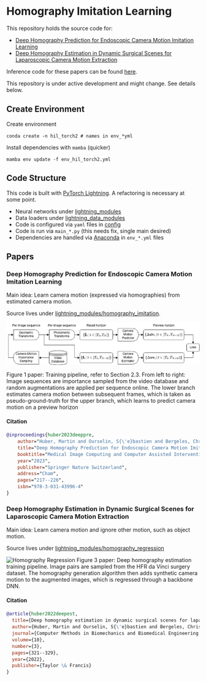 # Homography Imitation Learning
This repository holds the source code for:

- [Deep Homography Prediction for Endoscopic Camera Motion Imitation Learning](https://arxiv.org/abs/2307.12792)
- [Deep Homography Estimation in Dynamic Surgical Scenes for Laparoscopic Camera Motion Extraction](https://arxiv.org/abs/2109.15098)

Inference code for these papers can be found [here](https://github.com/RViMLab/endoscopy).

This repository is under active development and might change. See details below.

## Create Environment
Create environment
```shell
conda create -n hil_torch2 # names in env_*yml
```

Install dependencies with `mamba` (quicker)
```shell
mamba env update -f env_hil_torch2.yml
```

## Code Structure
This code is built with [PyTorch Lightning](https://lightning.ai/docs/pytorch/stable/). A refactoring is necessary at some point.

- Neural networks under [lightning_modules](lightning_modules/)
- Data loaders under [lightning_data_modules](lightning_data_modules/)
- Code is configured via `yaml` files in [config](config/)
- Code is run via `main_*.py` (this needs fix, single main desired)
- Dependencies are handled via [Anaconda](https://www.anaconda.com/) in `env_*.yml` files

## Papers
### Deep Homography Prediction for Endoscopic Camera Motion Imitation Learning
Main idea: Learn camera motion (expressed via homographies) from estimated camera motion.

Source lives under [lightning_modules/homography_imitation](lightning_modules/homography_imitation/).

![Homography Imitation](doc/img/homography_imitation/23_02_13_homography_imitation.png)

Figure 1 paper: Training pipeline, refer to Section 2.3. From left to right: Image sequences are importance sampled from the video database and random augmentations are applied per sequence online. The lower branch estimates camera motion between subsequent frames, which is taken as pseudo-ground-truth for the upper branch, which learns to predict camera motion on a preview horizon

#### Citation
```bibtex
@inproceedings{huber2023deeppre,
    author="Huber, Martin and Ourselin, S{\'e}bastien and Bergeles, Christos and Vercauteren, Tom",
    title="Deep Homography Prediction for Endoscopic Camera Motion Imitation Learning",
    booktitle="Medical Image Computing and Computer Assisted Intervention -- MICCAI 2023",
    year="2023",
    publisher="Springer Nature Switzerland",
    address="Cham",
    pages="217--226",
    isbn="978-3-031-43996-4"
}
```

### Deep Homography Estimation in Dynamic Surgical Scenes for Laparoscopic Camera Motion Extraction
Main idea: Learn camera motion and ignore other motion, such as object motion.

Source lives under [lightning_modules/homography_regression](lightning_modules/homography_regression/)

![Homography Regression](doc/img/homography_regression/pipeline.png)
Figure 3 paper: Deep homography estimation training pipeline. Image pairs are sampled from the HFR da Vinci surgery dataset. The homography generation algorithm then adds synthetic camera motion to the augmented images, which is regressed through a backbone DNN.

#### Citation
```bibtex
@article{huber2022deepest,
  title={Deep homography estimation in dynamic surgical scenes for laparoscopic camera motion extraction},
  author={Huber, Martin and Ourselin, S{\'e}bastien and Bergeles, Christos and Vercauteren, Tom},
  journal={Computer Methods in Biomechanics and Biomedical Engineering: Imaging \& Visualization},
  volume={10},
  number={3},
  pages={321--329},
  year={2022},
  publisher={Taylor \& Francis}
}
```
